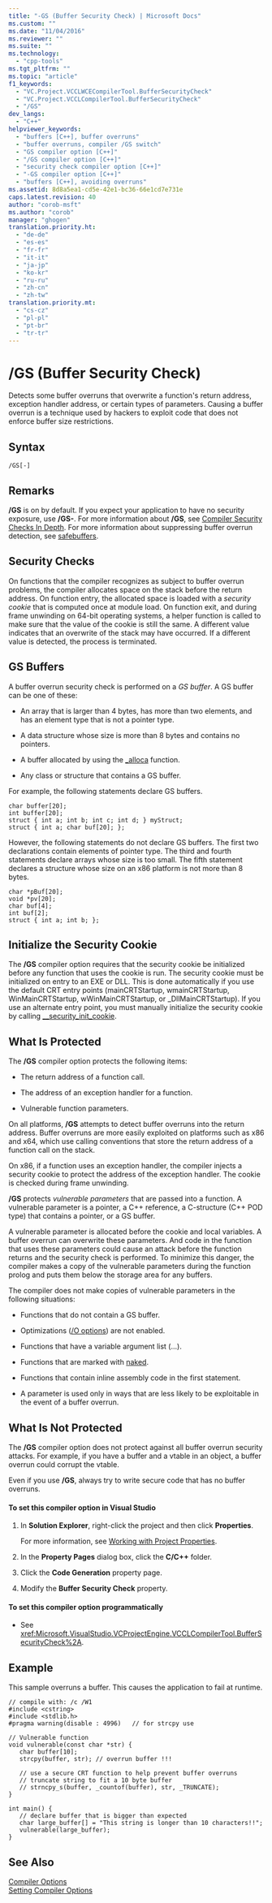 ```yaml
---
title: "-GS (Buffer Security Check) | Microsoft Docs"
ms.custom: ""
ms.date: "11/04/2016"
ms.reviewer: ""
ms.suite: ""
ms.technology:  
  - "cpp-tools"
ms.tgt_pltfrm: ""
ms.topic: "article"
f1_keywords: 
  - "VC.Project.VCCLWCECompilerTool.BufferSecurityCheck"
  - "VC.Project.VCCLCompilerTool.BufferSecurityCheck"
  - "/GS"
dev_langs: 
  - "C++"
helpviewer_keywords: 
  - "buffers [C++], buffer overruns"
  - "buffer overruns, compiler /GS switch"
  - "GS compiler option [C++]"
  - "/GS compiler option [C++]"
  - "security check compiler option [C++]"
  - "-GS compiler option [C++]"
  - "buffers [C++], avoiding overruns"
ms.assetid: 8d8a5ea1-cd5e-42e1-bc36-66e1cd7e731e
caps.latest.revision: 40
author: "corob-msft"
ms.author: "corob"
manager: "ghogen"
translation.priority.ht: 
  - "de-de"
  - "es-es"
  - "fr-fr"
  - "it-it"
  - "ja-jp"
  - "ko-kr"
  - "ru-ru"
  - "zh-cn"
  - "zh-tw"
translation.priority.mt: 
  - "cs-cz"
  - "pl-pl"
  - "pt-br"
  - "tr-tr"
---
```

# /GS (Buffer Security Check)
Detects some buffer overruns that overwrite a function's return address, exception handler address, or certain types of parameters. Causing a buffer overrun is a technique used by hackers to exploit code that does not enforce buffer size restrictions.  
  
## Syntax  
  
```  
/GS[-]  
```  
  
## Remarks  
 **/GS** is on by default. If you expect your application to have no security exposure, use **/GS-**. For more information about **/GS**, see [Compiler Security Checks In Depth](http://go.microsoft.com/fwlink/?linkid=7260). For more information about suppressing buffer overrun detection, see [safebuffers](../../cpp/safebuffers.md).  
  
## Security Checks  
 On functions that the compiler recognizes as subject to buffer overrun problems, the compiler allocates space on the stack before the return address. On function entry, the allocated space is loaded with a *security cookie* that is computed once at module load. On function exit, and during frame unwinding on 64-bit operating systems, a helper function is called to make sure that the value of the cookie is still the same. A different value indicates that an overwrite of the stack may have occurred. If a different value is detected, the process is terminated.  
  
## GS Buffers  
 A buffer overrun security check is performed on a *GS buffer*. A GS buffer can be one of these:  
  
-   An array that is larger than 4 bytes, has more than two elements, and has an element type that is not a pointer type.  
  
-   A data structure whose size is more than 8 bytes and contains no pointers.  
  
-   A buffer allocated by using the [_alloca](../../c-runtime-library/reference/alloca.md) function.  
  
-   Any class or structure that contains a GS buffer.  
  
 For example, the following statements declare GS buffers.  
  
```  
char buffer[20];  
int buffer[20];  
struct { int a; int b; int c; int d; } myStruct;  
struct { int a; char buf[20]; };  
```  
  
 However, the following statements do not declare GS buffers. The first two declarations contain elements of pointer type. The third and fourth statements declare arrays whose size is too small. The fifth statement declares a structure whose size on an x86 platform is not more than 8 bytes.  
  
```  
char *pBuf[20];  
void *pv[20];  
char buf[4];  
int buf[2];  
struct { int a; int b; };  
```  
  
## Initialize the Security Cookie  
 The **/GS** compiler option requires that the security cookie be initialized before any function that uses the cookie is run. The security cookie must be initialized on entry to an EXE or DLL. This is done automatically if you use the default CRT entry points (mainCRTStartup, wmainCRTStartup, WinMainCRTStartup, wWinMainCRTStartup, or _DllMainCRTStartup). If you use an alternate entry point, you must manually initialize the security cookie by calling [__security_init_cookie](../../c-runtime-library/reference/security-init-cookie.md).  
  
## What Is Protected  
 The **/GS** compiler option protects the following items:  
  
-   The return address of a function call.  
  
-   The address of an exception handler for a function.  
  
-   Vulnerable function parameters.  
  
 On all platforms, **/GS** attempts to detect buffer overruns into the return address. Buffer overruns are more easily exploited on platforms such as x86 and x64, which use calling conventions that store the return address of a function call on the stack.  
  
 On x86, if a function uses an exception handler, the compiler injects a security cookie to protect the address of the exception handler. The cookie is checked during frame unwinding.  
  
 **/GS** protects *vulnerable parameters* that are passed into a function. A vulnerable parameter is a pointer, a C++ reference, a C-structure (C++ POD type) that contains a pointer, or a GS buffer.  
  
 A vulnerable parameter is allocated before the cookie and local variables. A buffer overrun can overwrite these parameters. And code in the function that uses these parameters could cause an attack before the function returns and the security check is performed. To minimize this danger, the compiler makes a copy of the vulnerable parameters during the function prolog and puts them below the storage area for any buffers.  
  
 The compiler does not make copies of vulnerable parameters in the following situations:  
  
-   Functions that do not contain a GS buffer.  
  
-   Optimizations ([/O options](../../build/reference/o-options-optimize-code.md)) are not enabled.  
  
-   Functions that have a variable argument list (...).  
  
-   Functions that are marked with [naked](../../cpp/naked-cpp.md).  
  
-   Functions that contain inline assembly code in the first statement.  
  
-   A parameter is used only in ways that are less likely to be exploitable in the event of a buffer overrun.  
  
## What Is Not Protected  
 The **/GS** compiler option does not protect against all buffer overrun security attacks. For example, if you have a buffer and a vtable in an object, a buffer overrun could corrupt the vtable.  
  
 Even if you use **/GS**, always try to write secure code that has no buffer overruns.  
  
#### To set this compiler option in Visual Studio  
  
1.  In **Solution Explorer**, right-click the project and then click **Properties**.  
  
     For more information, see [Working with Project Properties](../../ide/working-with-project-properties.md).  
  
2.  In the **Property Pages** dialog box, click the **C/C++** folder.  
  
3.  Click the **Code Generation** property page.  
  
4.  Modify the **Buffer Security Check** property.  
  
#### To set this compiler option programmatically  
  
-   See <xref:Microsoft.VisualStudio.VCProjectEngine.VCCLCompilerTool.BufferSecurityCheck%2A>.  
  
## Example  
 This sample overruns a buffer. This causes the application to fail at runtime.  
  
```  
// compile with: /c /W1  
#include <cstring>  
#include <stdlib.h>  
#pragma warning(disable : 4996)   // for strcpy use  
  
// Vulnerable function  
void vulnerable(const char *str) {  
   char buffer[10];  
   strcpy(buffer, str); // overrun buffer !!!  
  
   // use a secure CRT function to help prevent buffer overruns  
   // truncate string to fit a 10 byte buffer  
   // strncpy_s(buffer, _countof(buffer), str, _TRUNCATE);  
}  
  
int main() {  
   // declare buffer that is bigger than expected  
   char large_buffer[] = "This string is longer than 10 characters!!";  
   vulnerable(large_buffer);  
}  
```  
  
## See Also  
 [Compiler Options](../../build/reference/compiler-options.md)   
 [Setting Compiler Options](../../build/reference/setting-compiler-options.md)